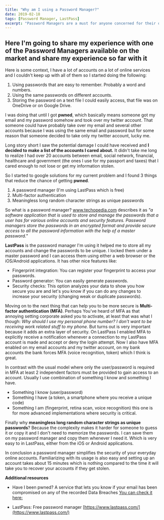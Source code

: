 ```yaml
---
title: "Why am I using a Password Manager?"
date: 2019-02-18
tags: [Password Manager, LastPass]
excerpt: "Password Managers are a must for anyone concerned for their own privacy"
---
```


## Here I'm going to share my experience with one of the Password Managers available on the market and share my experience so far with it
Here is some context, I have a lot of accounts on a lot of online services and I couldn't keep up with all of them so I started doing the following:

1. Using passwords that are easy to remember. Probably a word and numbers.
2. Using the same passwords on different accounts.
3. Storing the password on a text file I could easily access, that file was on OneDrive or on Google Drive.

I was doing that until I got **pwned**, which basically means someone got my email and my password somehow and took over my twitter account. That someone could have probably take over my email and several other accounts because I was using the same email and password but for some reason that someone decided to take only my twitter account, lucky me.

Long story short I saw the potential damage I could have received and **I decided to make a list of the accounts I cared about.** It didn't take me long to realize I had over 20 accounts between email, social network, financial, healthcare and government (the ones I use for my passport and taxes) that I cared enough to not lose or get my information stolen.

So I started to google solutions for my current problem and I found 3 things that reduce the chance of getting **pwned**.
1. A password manager (I'm using LastPass which is free)
2. Multi-factor authentication
3. Meaningless long random character strings as unique passwords

So what is a password manager?
www.techopedia.com describes it as *"a software application that is used to store and manage the passwords that a user has for various online accounts and security features. Password managers store the passwords in an encrypted format and provide secure access to all the password information with the help of a master password."*

**LastPass** is the password manager I'm using it helped me to store all my accounts and change the passwords to be unique. I locked them under a master password and I can access them using either a web browser or the iOS/Android applications. It has other nice features like:

* Fingerprint integration: You can register your fingerprint to access your passwords.
* Password generator: You can easily generate passwords.
* Security checks: This option analyzes your data to show you how secure you are and let's you know if you can do any changes to increase your security (changing weak or duplicate passwords).

Moving on to the next thing that can help you to be more secure is **Multi-factor authentication (MFA)**. Perhaps You've heard of MFA as that annoying setting corporate asked you to activate, at least that was what I though: *Why should I use my personal phone number? I don't want to be receiving work related stuff to my phone.* But turns out is very important because it adds an extra layer of security. On LastPass I enabled MFA to explicitly receive a notification whenever a connection to my LastPass account is made and accept or deny the login attempt. Now I also have MFA enabled on my email accounts and my twitter account, on my bank accounts the bank forces MFA (voice recognition, token) which I think is great.

In contrast with the usual model where only the user/password is required in MFA at least 2 independent factors must be provided to gain access to an account. Usually I use combination of something I know and something I have.

* Something I know (user/password)
* Something I have (a token, a smartphone where you receive a unique code)
* Something I am (fingerprint, retina scan, voice recognition) this one is for more advanced implementations where security is critical.

Finally why **meaningless long random character strings as unique passwords**?
Because the complexity makes it harder for someone to guess it or copy it and I don't need to memorize the passwords. I can save them on my password manager and copy them whenever I need it. Which is very easy to in LastPass, either from the iOS or Android applications.

In conclusion a password manager simplifies the security of your everyday online accounts. Familiarizing with its usage is also easy and setting up an account takes about 15 minutes which is nothing compared to the time it will take you to recover your accounts if they get stolen.

**Additional resources**
- Have I been pwned? A service that lets you know if your email has been compromised on any of the recorded Data Breaches
  [You can check it here:](https://haveibeenpwned.com/)

- LastPass: Free password manager
  [https://www.lastpass.com/](https://www.lastpass.com/)
